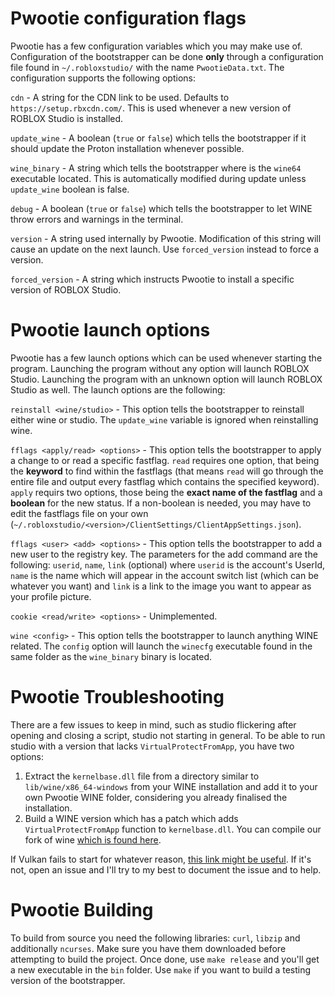 # Pwootie configuration flags
Pwootie has a few configuration variables which you may make use of. Configuration of the bootstrapper can be done **only** through a configuration file found in `~/.robloxstudio/` with the name `PwootieData.txt`. The configuration supports the following options:

`cdn` - A string for the CDN link to be used. Defaults to `https://setup.rbxcdn.com/`. This is used whenever a new version of ROBLOX Studio is installed.

`update_wine` - A boolean (`true` or `false`) which tells the bootstrapper if it should update the Proton installation whenever possible. 

`wine_binary` - A string which tells the bootstrapper where is the `wine64` executable located. This is automatically modified during update unless `update_wine` boolean is false.

`debug` - A boolean (`true` or `false`) which tells the bootstrapper to let WINE throw errors and warnings in the terminal.

`version` - A string used internally by Pwootie. Modification of this string will cause an update on the next launch. Use `forced_version` instead to force a version.

`forced_version` - A string which instructs Pwootie to install a specific version of ROBLOX Studio.

# Pwootie launch options
Pwootie has a few launch options which can be used whenever starting the program. Launching the program without any option will launch ROBLOX Studio. Launching the program with an unknown option will launch ROBLOX Studio as well. The launch options are the following:

`reinstall <wine/studio>` - This option tells the bootstrapper to reinstall either wine or studio. The `update_wine` variable is ignored when reinstalling wine.

`fflags <apply/read> <options>` - This option tells the bootstrapper to apply a change to or read a specific fastflag. `read` requires one option, that being the **keyword** to find within the fastflags (that means `read` will go through the entire file and output every fastflag which contains the specified keyword). `apply` requirs two options, those being the **exact name of the fastflag** and a **boolean** for the new status. If a non-boolean is needed, you may have to edit the fastflags file on your own (`~/.robloxstudio/<version>/ClientSettings/ClientAppSettings.json`).

`fflags <user> <add> <options>` - This option tells the bootstrapper to add a new user to the registry key. The parameters for the add command are the following: `userid`, `name`, `link` (optional) where `userid` is the account's UserId, `name` is the name which will appear in the account switch list (which can be whatever you want) and `link` is a link to the image you want to appear as your profile picture.

`cookie <read/write> <options>` - Unimplemented.

`wine <config>` - This option tells the bootstrapper to launch anything WINE related. The `config` option will launch the `winecfg` executable found in the same folder as the `wine_binary` binary is located.

# Pwootie Troubleshooting
There are a few issues to keep in mind, such as studio flickering after opening and closing a script, studio not starting in general. To be able to run studio with a version that lacks `VirtualProtectFromApp`, you have two options:
1. Extract the `kernelbase.dll` file from a directory similar to `lib/wine/x86_64-windows` from your WINE installation and add it to your own Pwootie WINE folder, considering you already finalised the installation.
2. Build a WINE version which has a patch which adds `VirtualProtectFromApp` function to `kernelbase.dll`. You can compile our fork of wine [which is found here](https://github.com/SuperPuiu/pwootie-wine).

If Vulkan fails to start for whatever reason, [this link might be useful](https://bbs.archlinux.org/viewtopic.php?id=301979). If it's not, open an issue and I'll try to my best to document the issue and to help.

# Pwootie Building
To build from source you need the following libraries: `curl`, `libzip` and additionally `ncurses`. Make sure you have them downloaded before attempting to build the project. Once done, use `make release` and you'll get a new executable in the `bin` folder. Use `make` if you want to build a testing version of the bootstrapper.
